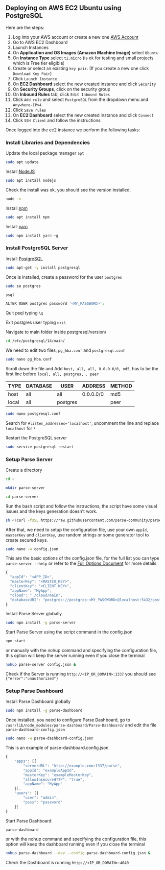 ## Deploying on AWS EC2 Ubuntu using PostgreSQL

Here are the steps:

1. Log into your AWS account or create a new one [AWS Account](https://aws.amazon.com/premiumsupport/knowledge-center/create-and-activate-aws-account/)
2. Go to AWS EC2 Dashboard
3. Launch Instances
4. On **Application and OS Images (Amazon Machine Image)** select `Ubuntu`
5. On **Instance Type** select `t2.micro` (is ok for testing and small projects which is Free tier eligible)
6. Create or select an existing `key pair`. (If you create a new one click `Download Key Pair`)
7. Click `Launch Instance`
8. On **EC2 Dashboard** select the new created instance and click `Security`
9. On **Security Groups**, click on the security group
10. On **Inbound Rules** tab, click `Edit Inbound Rules`
11. Click `Add rule` and select `PostgreSQL` from the dropdown menu and `Anywhere-IPv4`.
12. Click `Save rules`
13. On **EC2 Dashboard** select the new created instance and click `Connect`
14. Click `SSH Client` and follow the instructions

Once logged into the ec2 instance we perform the following tasks:

### Install Libraries and Dependencies
Update the local package manager `apt`
```bash
sudo apt update
```
Install [NodeJS](https://nodejs.org)
```bash
sudo apt install nodejs
```
Check the install was ok, you should see the version installed.
```bash
node -v
```


Install [npm](https://www.npmjs.com)
```bash
sudo apt install npm
```



Install [yarn](https://yarnpkg.com)
```bash
sudo npm install yarn –g
```

### Install PostgreSQL Server

Install [PostgreSQL](https://www.postgresql.org)
```bash
sudo apt-get -y install postgresql
```
Once is installed, create a password for the user `postgres`

```bash
sudo su postgres
```

```bash
psql
```

```bash
ALTER USER postgres password '<MY_PASSWORD>';
```

Quit psql typing `\q`

Exit postgres user typing `exit`

Navigate to main folder inside postgresql/version/
```bash
cd /etc/postgresql/14/main/
```
We need to edit two files, `pg_hba.conf` and `postgresql.conf`
```bash
sudo nano pg_hba.conf
```
Scroll down the file and Add `host, all, all, 0.0.0.0/0, md5`, has to be the first line before `local, all, postgres, , peer`

| TYPE | DATABASE | USER | ADDRESS | METHOD |
| ---- | -------- | ---- | ------- | ------ |
| host | all | all | 0.0.0.0/0 | md5 |
| local | all | postgres |  | peer |


```bash
sudo nano postgresql.conf
```
Search for `#listen_addresses='localhost'`, uncomment the line and replace `localhost` for `*`

Restart the PostgreSQL server
```bash
sudo service postgresql restart
```

### Setup Parse Server

Create a directory
```bash
cd ~
```
```bash
mkdir parse-server
```
```bash
cd parse-server
```

Run the bash script and follow the instructions, the script have some visual issues and the keys generation doesn't work.
```bash
sh <(curl -fsSL https://raw.githubusercontent.com/parse-community/parse-server/master/bootstrap.sh)
```
After that, we need to setup the configuration file, use your own `appId`, `masterKey` and `clientKey`, use random strings or some generator tool to create secured keys.
```bash
sudo nano -w config.json
```
This are the basic options of the config.json file, for the full list you can type `parse-server --help` or refer to the [Full Options Document](http://parseplatform.org/parse-server/api/master/ParseServerOptions.html) for more details.
```js
{
  "appId": "<APP_ID>",
  "masterKey": "<MASTER_KEY>",
  "clientKey": "<CLIENT_KEY>",
  "appName": "MyApp",
  "cloud": "./cloud/main",
  "databaseURI": "postgres://postgres:<MY_PASSWORD>@localhost:5432/postgres"
}
```


Install Parse Server globally

```bash
sudo npm install -g parse-server
```

Start Parse Server using the script command in the config.json
```bash
npm start
```
or manually with the nohup command and specifying the configuration file, this option will keep the server running even if you close the terminal
```bash
nohup parse-server config.json &
```
Check if the Server is running `http://<IP_OR_DOMAIN>:1337` you should see `{"error":"unauthorized"}`

### Setup Parse Dashboard

Install Parse Dashboard globally
```bash
sudo npm install -g parse-dashboard
```

Once installed, you need to configure Parse Dashboard, go to `/usr/lib/node_modules/parse-dashboard/Parse-Dashboard/` and edit the file `parse-dashboard-config.json`
```bash
sudo nano -w parse-dashboard-config.json
```
This is an example of parse-dashboard.config.json.
```js
{
	"apps": [{
		"serverURL": "http://example.com:1337/parse",
		"appId": "exampleAppId",
		"masterKey": "exampleMasterKey",
		"allowInsecureHTTP": "true",
		"appName": "MyApp"
	}],
	"users": [{
		"user": "admin",
		"pass": "password"
	}]
}
```

Start Parse Dashboard
```bash
parse-dashboard
```
or with the nohup command and specifying the configuration file, this option will keep the dashboard running even if you close the terminal
```bash
nohup parse-dashboard --dev --config parse-dashboard-config.json &
```

Check the Dashboard is running `http://<IP_OR_DOMAIN>:4040`

